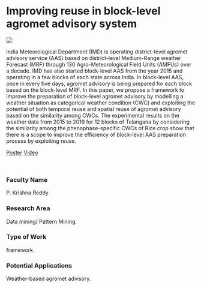 # Improving reuse in block-level agromet advisory system

![](https://i.imgur.com/aRQqypP.png)

India Meteorological Department (IMD) is operating district-level agromet advisory service (AAS) based on district-level Medium-Range weather Forecast (MRF) through 130 Agro-Meteorological Field Units (AMFUs) over a decade. IMD has also started block-level AAS from the year 2015 and operating in a few blocks of each state across India. In block-level AAS, once in every five days, agromet advisory is being prepared for each block based on the block-level MRF. In this paper, we propose a framework to improve the preparation of block-level agromet advisory by modelling a weather situation as categorical weather condition (CWC) and exploiting the potential of both temporal reuse and spatial reuse of agromet advisory based on the similarity among CWCs. The experimental results on the weather data from 2015 to 2019 for 12 blocks of Telangana by considering the similarity among the phenophase-specific CWCs of Rice crop show that there is a scope to improve the efficiency of block-level AAS preparation process by exploiting reuse.

[Poster](08.%20Improving%20reuse%20in%20block-level%20agromet%20advisory%20system.pdf)
[Video](https://youtu.be/MwHSI9DSSb4)

<br>


### Faculty Name

P. Krishna Reddy


### Research Area

Data mining/ Pattern Mining.


### Type of Work

framework.


### Potential Applications

Weather-based agromet advisory.
